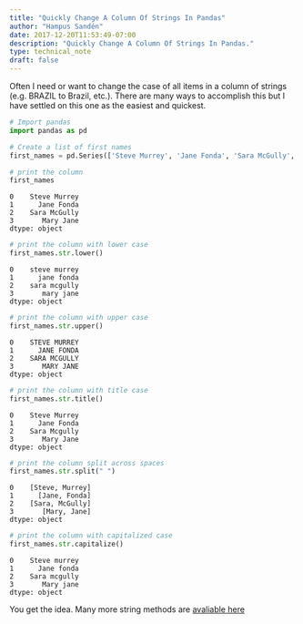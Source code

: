 ```yaml
---
title: "Quickly Change A Column Of Strings In Pandas"
author: "Hampus Sandén"
date: 2017-12-20T11:53:49-07:00
description: "Quickly Change A Column Of Strings In Pandas."
type: technical_note
draft: false
---
```

Often I need or want to change the case of all items in a column of strings (e.g. BRAZIL to Brazil, etc.). There are many ways to accomplish this but I have settled on this one as the easiest and quickest.


```python
# Import pandas
import pandas as pd

# Create a list of first names
first_names = pd.Series(['Steve Murrey', 'Jane Fonda', 'Sara McGully', 'Mary Jane'])
```


```python
# print the column
first_names
```




    0    Steve Murrey
    1      Jane Fonda
    2    Sara McGully
    3       Mary Jane
    dtype: object




```python
# print the column with lower case
first_names.str.lower()
```




    0    steve murrey
    1      jane fonda
    2    sara mcgully
    3       mary jane
    dtype: object




```python
# print the column with upper case
first_names.str.upper()
```




    0    STEVE MURREY
    1      JANE FONDA
    2    SARA MCGULLY
    3       MARY JANE
    dtype: object




```python
# print the column with title case
first_names.str.title()
```




    0    Steve Murrey
    1      Jane Fonda
    2    Sara Mcgully
    3       Mary Jane
    dtype: object




```python
# print the column split across spaces
first_names.str.split(" ")
```




    0    [Steve, Murrey]
    1      [Jane, Fonda]
    2    [Sara, McGully]
    3       [Mary, Jane]
    dtype: object




```python
# print the column with capitalized case
first_names.str.capitalize()
```




    0    Steve murrey
    1      Jane fonda
    2    Sara mcgully
    3       Mary jane
    dtype: object



You get the idea. Many more string methods are [avaliable here](https://docs.python.org/3.5/library/stdtypes.html#string-methods)
